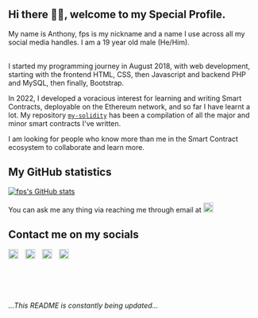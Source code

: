 ## Hi there 👋🏾, welcome to my Special Profile.

<!--
**fps8k/fps8k** is a ✨ _special_ ✨ repository because its `README.md` (this file) appears on your GitHub profile.

Here are some ideas to get you started:

- 🔭 I’m currently working on ...
- 🌱 I’m currently learning ...
- 👯 I’m looking to collaborate on ...
- 🤔 I’m looking for help with ...
- 💬 Ask me about ...
- 📫 How to reach me: ...
- 😄 Pronouns: ...
- ⚡ Fun fact: ...
-->

My name is Anthony, fps is my nickname and a name I use across all my social media handles. I am a 19 year old male (He/Him). <br/><br/>

I started my programming journey in August 2018, with web development, starting with the frontend HTML, CSS, then Javascript and backend PHP and MySQL, then finally, Bootstrap.

In 2022, I developed a voracious interest for learning and writing Smart Contracts, deployable on the Ethereum network, and so far I have learnt a lot. My repository <a target='_blank' href='https://github.com/fps8k/my-solidity'>`my-solidity`</a> has been a compilation of all the major and minor smart contracts I've written.

I am looking for people who know more than me in the Smart Contract ecosystem to collaborate and learn more.

## My GitHub statistics
[![fps's GitHub stats](https://github-readme-stats.vercel.app/api?username=fps8k)](https://github.com/anuraghazra/github-readme-stats)


You can ask me any thing via reaching me through email at <a href="mailto: anthony.nnaemeka.umeh@gmail.com"><img src="https://simpleicons.org/icons/gmail.svg" width="20px" height="20px" color="#EA4335"/></a>

## Contact me on my socials
<a href="https://facebook.com/fps8k"><img src="https://simpleicons.org/icons/facebook.svg" width="20px" height="20px" style="color: #1877F2;"/></a>
<a href="https://twitter.com/fps8k"><img src="https://simpleicons.org/icons/twitter.svg" width="20px" height="20px" color="#1DA1F2" style="margin-left: 10px;"/></a>
<a href="https://instagram.com/fps8k"><img src="https://simpleicons.org/icons/instagram.svg" width="20px" height="20px" color="#E4405F" style="margin-left: 10px;"/></a>
<a href="https://reddit.com/u/fps16k"><img src="https://simpleicons.org/icons/reddit.svg" width="20px" height="20px" color="#FF4500" style="margin-left: 10px;"/></a>



<br/><br/><br/><br/>
_...This README is constantly being updated..._

